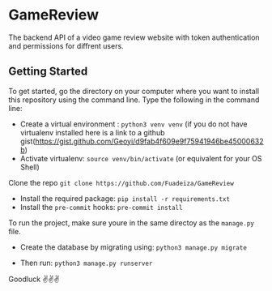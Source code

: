 # GameReview

The backend API of a video game review website with token authentication and permissions for diffrent users.


## Getting Started

To get started, go the directory on your computer where you want to install this
repository using the command line. Type the following in the command line:

- Create a virtual environment : `python3 venv venv` (if you do not have virtualenv installed here is a link to a github gist(https://gist.github.com/Geoyi/d9fab4f609e9f75941946be45000632b)
- Activate virtualenv: `source venv/bin/activate` (or equivalent for your OS Shell)

Clone the repo `git clone https://github.com/Fuadeiza/GameReview`

- Install the required package: `pip install -r requirements.txt`
- Install the `pre-commit` hooks: `pre-commit install`

To run the project, make sure youre in the same directoy as the `manage.py` file.

- Create the database by migrating using: `python3 manage.py migrate`

- Then run: `python3 manage.py runserver`


Goodluck ✌️✌️✌️

